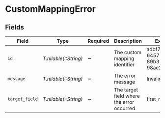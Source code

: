 # CustomMappingError


## Fields

| Field                                     | Type                                      | Required                                  | Description                               | Example                                   |
| ----------------------------------------- | ----------------------------------------- | ----------------------------------------- | ----------------------------------------- | ----------------------------------------- |
| `id`                                      | *T.nilable(::String)*                     | :heavy_minus_sign:                        | The custom mapping identifier             | adbf752f-6457-4ddd-89b3-98ae2252b83b      |
| `message`                                 | *T.nilable(::String)*                     | :heavy_minus_sign:                        | The error message                         | Invalid value                             |
| `target_field`                            | *T.nilable(::String)*                     | :heavy_minus_sign:                        | The target field where the error occurred | first_name                                |